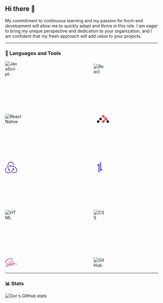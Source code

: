 ## Hi there 👋

My commitment to continuous learning and my passion for
front-end development will allow me to quickly adapt and
thrive in this role. I am eager to bring my unique perspective
and dedication to your organization, and I am confident that
my fresh approach will add value to your projects.

---

### 🧰 Languages and Tools

<div style="display: flex; align-items: center; gap: 120px; flex-wrap: wrap; ">

  <img alt="JavaScript" width="40px" src="https://cdn.jsdelivr.net/gh/devicons/devicon/icons/javascript/javascript-plain.svg" />
  &nbsp;&nbsp;&nbsp;
  <img alt="React" width="40px" src="https://cdn.jsdelivr.net/gh/devicons/devicon/icons/react/react-original.svg" />
  &nbsp;&nbsp;&nbsp;
  <img alt="React Native" width="55px" src="https://cdn.worldvectorlogo.com/logos/react-native-1.svg" />
  &nbsp;&nbsp;
  <img alt="React-router" width="40px" src="https://raw.githubusercontent.com/devicons/devicon/ca28c779441053191ff11710fe24a9e6c23690d6/icons/reactrouter/reactrouter-original.svg" />
  &nbsp;&nbsp;&nbsp;
  <img alt="Redux" width="40px" src="https://raw.githubusercontent.com/devicons/devicon/ca28c779441053191ff11710fe24a9e6c23690d6/icons/redux/redux-original.svg" />
  &nbsp;&nbsp;&nbsp;
  <img alt="Axios" width="40px" src="https://raw.githubusercontent.com/devicons/devicon/ca28c779441053191ff11710fe24a9e6c23690d6/icons/axios/axios-plain.svg" />
  &nbsp;&nbsp;&nbsp;
  <img alt="HTML" width="40px" src="https://cdn.jsdelivr.net/gh/devicons/devicon/icons/html5/html5-plain.svg" />
  &nbsp;&nbsp;&nbsp;
  <img alt="CSS" width="40px" src="https://cdn.jsdelivr.net/gh/devicons/devicon/icons/css3/css3-plain.svg" />
  &nbsp;&nbsp;&nbsp;
  <img alt="SASS" width="40px" src="https://raw.githubusercontent.com/devicons/devicon/ca28c779441053191ff11710fe24a9e6c23690d6/icons/sass/sass-original.svg" />
  &nbsp;&nbsp;&nbsp;
  <img alt="GitHub" width="40px" src="https://cdn.jsdelivr.net/gh/devicons/devicon/icons/github/github-original.svg" />


</div>

---

### 📊 Stats

![Gor's GitHub stats](https://github-readme-stats.vercel.app/api?username=GorSoghomonian&show_icons=true&theme=gruvbox)
